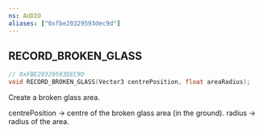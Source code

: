 ```yaml
---
ns: AUDIO
aliases: ["0xfbe20329593dec9d"]
---
```

## RECORD_BROKEN_GLASS

```c
// 0xFBE20329593DEC9D
void RECORD_BROKEN_GLASS(Vector3 centrePosition, float areaRadius);
```

Create a broken glass area.

centrePosition -> centre of the broken glass area (in the ground). radius -> radius of the area.

